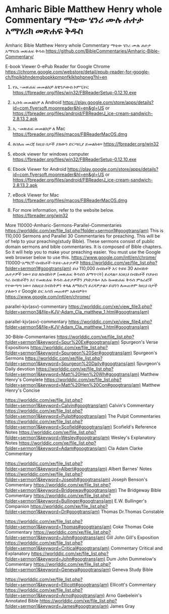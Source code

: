 # Amharic Bible Matthew Henry whole Commentary ማቲው ሄንሪ ሙሉ ሐተታ አማሃሪክ መጽሐፍ ቅዱስ
Amharic Bible Matthew Henry whole Commentary 
ማቲው ሄንሪ ሙሉ ሐተታ አማሃሪክ መጽሐፍ ቅዱስ
https://github.com/BibleCommentaries/Amharic-Bible-Commentary/

E-book Viewer
0-ePub Reader for Google Chrome
https://chrome.google.com/webstore/detail/epub-reader-for-google-ch/fnplkbhndemgbopkkpmpnfklkhphpneg?hl=en

1. የኢ -መጽሐፍ መመልከቻ ለዊንዶውስ ኮምፒተር
https://fbreader.org/files/win32/FBReaderSetup-0.12.10.exe

2. ኢቡክ መመልከቻ ለ Android
https://play.google.com/store/apps/details?id=com.flyersoft.moonreader&hl=en&gl=US
or
https://fbreader.org/files/android/FBReaderJ_ice-cream-sandwich-2.8.13.2.apk

3. ኢ -መጽሐፍ መመልከቻ ለ Mac
https://fbreader.org/files/macos/FBReaderMacOS.dmg

4. ለበለጠ መረጃ ከዚህ በታች ያለውን ድርጣቢያ ይመልከቱ።
https://fbreader.org/win32

1. ebook viewer for windows computer
https://fbreader.org/files/win32/FBReaderSetup-0.12.10.exe

2. Ebook Viewer for Android
https://play.google.com/store/apps/details?id=com.flyersoft.moonreader&hl=en&gl=US
or
https://fbreader.org/files/android/FBReaderJ_ice-cream-sandwich-2.8.13.2.apk

3. eBook Viewer for Mac
https://fbreader.org/files/macos/FBReaderMacOS.dmg

4. For more information, refer to the website below.
https://fbreader.org/win32


More
110000-Amharic-Sermons-Parallel-Commentaries https://worlddic.com/xe/file_list.php?folder=sermon1#googtrans(am) This is 110,000 Sermons and Parallel 30 Commentaries for preaching. This will be of help to your preaching(study Bible). These sermons consist of public domain sermons and bible commentaries. It is composed of Bible chapters. So it will help you to make your preaching easier. You must use the Google web browser below to use this. https://www.google.com/intl/en/chrome/ 110000-አማርኛ-ስብከቶች-ትይዩ-ሐተታዎች https://worlddic.com/xe/file_list.php?folder=sermon1#googtrans(am) ይህ 110,000 ስብከቶች እና ትይዩ 30 ለስብከት ሐተታዎች ነው። ይህ ለስብከትዎ (መጽሐፍ ቅዱስን ለማጥናት) ይረዳል። እነዚህ ስብከቶች የህዝብ ጎራ ስብከቶችን እና የመጽሐፍ ቅዱስ ሐተታዎችን ያካትታሉ። እሱ ከመጽሐፍ ቅዱስ ምዕራፎች የተውጣጣ ነው። ስለዚህ ስብከትዎን ቀላል ለማድረግ ይረዳዎታል። ይህንን ለመጠቀም ከዚህ በታች ያለውን የ Google ድር አሳሽ መጠቀም አለብዎት። https://www.google.com/intl/en/chrome/

parallel-kjv(asv)-commentary https://worlddic.com/xe/view_file3.php?folder=sermon3&file=KJV-Adam_Cla_matthew_1.html#googtrans(am)

parallel-kjv(asv)-commentary https://worlddic.com/xe/view_file4.php?folder=sermon5&file=KJV-Adam_Cla_matthew_1.html#googtrans(am)

30-Bible-Commentaries https://worlddic.com/xe/file_list.php?folder=sermon1&keyword=Spur%20Ex#googtrans(am) Spurgeon's Verse Expositions https://worlddic.com/xe/file_list.php?folder=sermon1&keyword=Spurgeon%20Ser#googtrans(am) Spurgeon's Sermons https://worlddic.com/xe/file_list.php?folder=sermon1&keyword=Spurgeon%20Daily#googtrans(am) Spurgeon's Daily devotion https://worlddic.com/xe/file_list.php?folder=sermon1&keyword=Matt%20Hen%20Wh#googtrans(am) Matthew Henry's Complete https://worlddic.com/xe/file_list.php?folder=sermon1&keyword=Matt%20Hen%20Con#googtrans(am) Matthew Henry's Concise

https://worlddic.com/xe/file_list.php?folder=sermon1&keyword=Calvin#googtrans(am) Calvin's Commentary
https://worlddic.com/xe/file_list.php?folder=sermon1&keyword=Pulpit#googtrans(am) The Pulpit Commentaries https://worlddic.com/xe/file_list.php?folder=sermon1&keyword=Scofield#googtrans(am) Scofield's Reference Notes
https://worlddic.com/xe/file_list.php?folder=sermon1&keyword=Wesley#googtrans(am) Wesley's Explanatory Notes https://worlddic.com/xe/file_list.php?folder=sermon1&keyword=Adam#googtrans(am) Cla Adam Clarke Commentary

https://worlddic.com/xe/file_list.php?folder=sermon1&keyword=Albert#googtrans(am) Albert Barnes' Notes https://worlddic.com/xe/file_list.php?folder=sermon1&keyword=Joseph#googtrans(am) Joseph Benson's Commentary https://worlddic.com/xe/file_list.php?folder=sermon1&keyword=Bridgeway#googtrans(am) The Bridgeway Bible Commentary https://worlddic.com/xe/file_list.php?folder=sermon1&keyword=Bullinger#googtrans(am) E.W. Bullinger's Companion https://worlddic.com/xe/file_list.php?folder=sermon1&keyword=Dr#googtrans(am) Thomas Dr.Thomas Constable

https://worlddic.com/xe/file_list.php?folder=sermon1&keyword=Thomas#googtrans(am) Coke Thomas Coke Commentary https://worlddic.com/xe/file_list.php?folder=sermon1&keyword=John#googtrans(am) Gill John Gill's Exposition https://worlddic.com/xe/file_list.php?folder=sermon1&keyword=Critical#googtrans(am) Commentary Critical and Explanatory https://worlddic.com/xe/file_list.php?folder=sermon1&keyword=John#googtrans(am) Dum John Dummelow's Commentary https://worlddic.com/xe/file_list.php?folder=sermon1&keyword=Geneva#googtrans(am) Geneva Study Bible

https://worlddic.com/xe/file_list.php?folder=sermon1&keyword=Ellicott#googtrans(am) Ellicott's Commentary https://worlddic.com/xe/file_list.php?folder=sermon1&keyword=Arno#googtrans(am) Arno Gaebelein's Annotated Bible https://worlddic.com/xe/file_list.php?folder=sermon1&keyword=James#googtrans(am) James Gray
